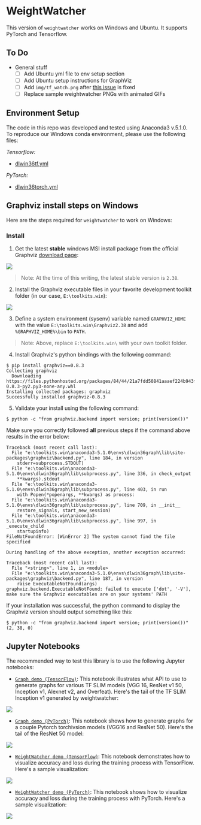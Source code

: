 # WeightWatcher
This version of `weightwatcher` works on Windows and Ubuntu. It supports PyTorch and Tensorflow.

## To Do

- General stuff
	- [ ] Add Ubuntu yml file to env setup section
	- [ ] Add Ubuntu setup instructions for GraphViz
	- [ ] Add `img/tf_watch.png` after [this issue](https://github.com/waleedka/weightwatcher/issues/4) is fixed
	- [ ] Replace sample weightwatcher PNGs with animated GIFs
  
## Environment Setup

The code in this repo was developed and tested using Anaconda3 v.5.1.0. To reproduce our Windows conda environment, please use the following files:

*Tensorflow:*
- [dlwin36tf.yml](setup/dlwin36tf170.yml) 

*PyTorch:*
- [dlwin36torch.yml](setup/dlwin36torch.yml)

## Graphviz install steps on Windows

Here are the steps required for `weightwatcher` to work on Windows:

### Install 

1. Get the latest **stable** windows MSI install package from the official Graphviz [download page](https://graphviz.gitlab.io/_pages/Download/Download_windows.html):

![](img/graphviz-win-dwnld.png)

> Note: At the time of this writing, the latest stable version is `2.38`.

2. Install the Graphviz executable files in your favorite development toolkit folder (in our case, `E:\toolkits.win`):

![](img/graphviz-win-setup.png)

3. Define a system environment (sysenv) variable named `GRAPHVIZ_HOME` with the value `E:\toolkits.win\Graphviz2.38` and add `%GRAPHVIZ_HOME%\bin` to `PATH`.

> Note: Above, replace `E:\toolkits.win\` with your own toolkit folder.

4. Install Graphviz's python bindings with the following command:

```
$ pip install graphviz==0.8.3
Collecting graphviz
  Downloading https://files.pythonhosted.org/packages/84/44/21a7fdd50841aaaef224b943f7d10df87e476e181bb926ccf859bcb53d48/graphviz-0.8.3-py2.py3-none-any.whl
Installing collected packages: graphviz
Successfully installed graphviz-0.8.3
```

5. Validate your install using the following command:

```
$ python -c "from graphviz.backend import version; print(version())"
```

Make sure you correctly followed **all** previous steps if the command above results in the error below:

```
Traceback (most recent call last):
  File "e:\toolkits.win\anaconda3-5.1.0\envs\dlwin36graph\lib\site-packages\graphviz\backend.py", line 184, in version
    stderr=subprocess.STDOUT)
  File "e:\toolkits.win\anaconda3-5.1.0\envs\dlwin36graph\lib\subprocess.py", line 336, in check_output
    **kwargs).stdout
  File "e:\toolkits.win\anaconda3-5.1.0\envs\dlwin36graph\lib\subprocess.py", line 403, in run
    with Popen(*popenargs, **kwargs) as process:
  File "e:\toolkits.win\anaconda3-5.1.0\envs\dlwin36graph\lib\subprocess.py", line 709, in __init__
    restore_signals, start_new_session)
  File "e:\toolkits.win\anaconda3-5.1.0\envs\dlwin36graph\lib\subprocess.py", line 997, in _execute_child
    startupinfo)
FileNotFoundError: [WinError 2] The system cannot find the file specified

During handling of the above exception, another exception occurred:

Traceback (most recent call last):
  File "<string>", line 1, in <module>
  File "e:\toolkits.win\anaconda3-5.1.0\envs\dlwin36graph\lib\site-packages\graphviz\backend.py", line 187, in version
    raise ExecutableNotFound(args)
graphviz.backend.ExecutableNotFound: failed to execute ['dot', '-V'], make sure the Graphviz executables are on your systems' PATH
```

If your installation was successful, the python command to display the Graphviz version should output something like this:

```
$ python -c "from graphviz.backend import version; print(version())"
(2, 38, 0)
```

## Jupyter Notebooks

The recommended way to test this library is to use the following Jupyter notebooks:

- [`Graph demo (TensorFlow)`](tf_graph_demo.ipynb): This notebook illustrates what API to use to generate graphs for various TF SLIM models (VGG 16, ResNet v1 50, Inception v1, Alexnet v2, and Overfeat). Here's the tail of the TF SLIM Inception v1 generated by weightwatcher:

![](img/inception_v1_tail.png)

- [`Graph demo (PyTorch)`](pytorch_graph_demo.ipynb): This notebook shows how to generate graphs for a couple Pytorch torchivsion models (VGG16 and ResNet 50). Here's the tail of the ResNet 50 model:

![](img/resnet_50_tail.png)

- [`WeightWatcher demo (TensorFlow)`](tf_watch_demo.ipynb): This notebook demonstrates how to visualize accuracy and loss during the training process with TensorFlow. Here's a sample visualization:

![](img/tf_watch.png)

- [`WeightWatcher demo (PyTorch)`](pytorch_watch_demo.ipynb): This notebook shows how to visualize accuracy and loss during the training process with PyTorch. Here's a sample visualization:

![](img/pytorch_watch.png)
